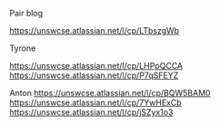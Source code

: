 Pair blog

https://unswcse.atlassian.net/l/cp/LTbszgWb

Tyrone

https://unswcse.atlassian.net/l/cp/LHPpQCCA
https://unswcse.atlassian.net/l/cp/P7qSFEYZ

Anton
https://unswcse.atlassian.net/l/cp/BQW5BAM0
https://unswcse.atlassian.net/l/cp/7YwHExCb
https://unswcse.atlassian.net/l/cp/jSZyx1o3